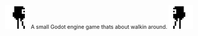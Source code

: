<img src="ortiplusright.gif"> A small Godot engine game thats about walkin around. <img src="ortiplusleft.gif">



